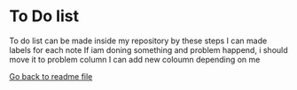 # To Do list

To do list can be made inside my repository by these steps
I can made labels for each note
If iam doning something and problem happend, i should move it to problem column
I can add new coloumn depending on me

[Go back to readme file](/readme.md)